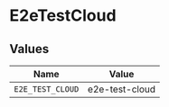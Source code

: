 # E2eTestCloud


## Values

| Name             | Value            |
| ---------------- | ---------------- |
| `E2E_TEST_CLOUD` | e2e-test-cloud   |